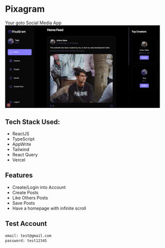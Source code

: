 # Pixagram
Your goto Social Media App
![Home](public/readme/home.png)

## Tech Stack Used:
- ReactJS
- TypeScript
- AppWrite
- Tailwind
- React Query
- Vercel

## Features
- Create/Login into Account
- Create Posts
- Like Others Posts
- Save Posts
- Have a homepage with infinite scroll

## Test Account
```
email: test@gmail.com
password: test12345
```